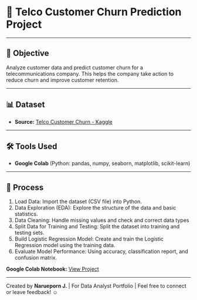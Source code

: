# 🎁 Telco Customer Churn Prediction Project

---

## 🎯 Objective

Analyze customer data and predict customer churn for a telecommunications company. This helps the company take action to reduce churn and improve customer retention.

---
## 📊 Dataset
- **Source:** [Telco Customer Churn - Kaggle](https://www.kaggle.com/datasets/blastchar/telco-customer-churn/data)

---

## 🛠 Tools Used

- **Google Colab** (Python: pandas, numpy, seaborn, matplotlib, scikit-learn) 

---

## 🧩 Process
   
1. Load Data: Import the dataset (CSV file) into Python.
2. Data Exploration (EDA): Explore the structure of the data and basic statistics.
3. Data Cleaning: Handle missing values and check and correct data types
4. Split Data for Training and Testing: Split the dataset into training and testing sets.
5. Build Logistic Regression Model: Create and train the Logistic Regression model using the training data.
6. Evaluate Model Performance: Using accuracy, classification report, and confusion matrix.

**Google Colab Notebook:** [View Project](https://colab.research.google.com/github/patnaka/data-portfolios/blob/main/customer-churn-analysis/telco_customer_churn_prediction.ipynb)


---

Created by **Narueporn J.** | For Data Analyst Portfolio | Feel free to connect or leave feedback! ☺


